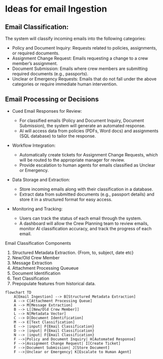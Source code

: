 # Ideas for email Ingestion

## Email Classification:
The system will classify incoming emails into the following categories:
 - Policy and Document Inquiry: Requests related to policies, assignments, or required documents.
 - Assignment Change Request: Emails requesting a change to a crew member’s assignment.
 - Document Submission: Emails where crew members are submitting required documents (e.g., passports).
 - Unclear or Emergency Requests: Emails that do not fall under the above categories or require immediate human intervention.

## Email Processing or Decisions
 - Cued Email Responses for Review:
   - For classified emails (Policy and Document Inquiry, Document Submission), the system will generate an automated response.
   - AI will access data from policies (PDFs, Word docs) and assignments (SQL database) to tailor the response.

 - Workflow Integration:
   - Automatically create tickets for Assignment Change Requests, which will be routed to the appropriate manager for review.
   - Provide escalation to human agents for emails classified as Unclear or Emergency.
 - Data Storage and Extraction:
   - Store incoming emails along with their classification in a database.
   - Extract data from submitted documents (e.g., passport details) and store it in a structured format for easy access.
 - Monitoring and Tracking:
   - Users can track the status of each email through the system.
   - A dashboard will allow the Crew Planning team to review emails, monitor AI classification accuracy, and track the progress of each email.


Email Classification Components
 1. Structured Metadata Extraction. {From, to, subject, date etc}
 2. New/Old Crew Member
 3. Message Extraction
 4. Attachment Processing Queueue
 5. Document Identification 
 6. Text Classification
 7. Prepopulate features from historical data.

```mermaid
flowchart TD
    A[Email Ingestion] --> B[Structured Metadata Extraction]
    A --> C[Attachment Processing Queue]
    A --> M[Message Extraction]
    B --> L[[New/Old Crew Member]]
    L --> N[Metadata Vector]
    C --> D[Document Identification]
    M --> E[Text Classification]
    E --> |input| F{Email Classification}
    D --> |input| F{Email Classification}
    N --> |input| F{Email Classification}
    F -->|Policy and Document Inquiry| H[Automated Response]
    F -->|Assignment Change Request| I[Create Ticket]
    F -->|Document Submission| J[Store Document]
    F -->|Unclear or Emergency| K[Escalate to Human Agent]
```

